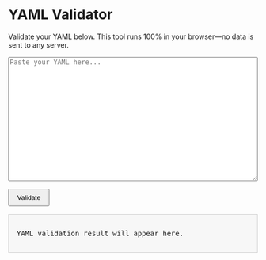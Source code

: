 # YAML Validator

Validate your YAML below. This tool runs 100% in your browser—no data is sent to any server.

<div style="margin-top: 1rem;">
  <textarea id="yaml-input" style="width: 100%; height: 250px; font-family: monospace;" placeholder="Paste your YAML here..."></textarea>
</div>

<div style="margin-top: 1rem;">
  <button onclick="validateYAML()" style="padding: 0.5rem 1rem;">Validate</button>
</div>

<div style="margin-top: 1rem; background: #f7f7f7; padding: 1rem; border: 1px solid #ccc; overflow-x: auto;">
  <pre id="yaml-output">YAML validation result will appear here.</pre>
</div>

<!-- JS-YAML -->
<script src="https://cdn.jsdelivr.net/npm/js-yaml@4.1.0/dist/js-yaml.min.js"></script>
<script>
function validateYAML() {
  const input = document.getElementById('yaml-input').value;
  const output = document.getElementById('yaml-output');
  try {
    const result = jsyaml.load(input);
    output.textContent = '✅ Valid YAML:\n\n' + JSON.stringify(result, null, 2);
    output.style.color = 'green';
  } catch (e) {
    output.textContent = '❌ Invalid YAML:\n\n' + e.message;
    output.style.color = 'red';
  }
}
</script>
